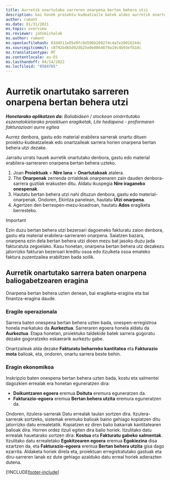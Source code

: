 ```yaml
---
title: Aurretik onartutako sarreren onarpena bertan behera utzi
description: Gai honek proiektu-kudeatzaile batek aldez aurretik onartutako denbora, gastu edo material-erabileraren sarreren onarpena nola bertan behera utzi dezakeen azaltzen du.
author: rumant
ms.date: 01/31/2021
ms.topic: overview
ms.reviewer: johnmichalak
ms.author: rumant
ms.openlocfilehash: 03d4511e85e9fc8d596b269274c4a7e10016244c
ms.sourcegitcommit: c0792bd65d92db25e0e8864879a19c4b93efb10c
ms.translationtype: MT
ms.contentlocale: eu-ES
ms.lasthandoff: 04/14/2022
ms.locfileid: "8584765"
---
```

# <a name="cancel-the-approval-of-previously-approved-entries"></a>Aurretik onartutako sarreren onarpena bertan behera utzi

_**Honetarako aplikatzen da:** Baliabideen / stockean oinarritutako eszenatokietarako proiektuen eragiketak, Lite hedapena - proformaren fakturazioari aurre egitea_

Aurrez denbora, gastu edo material erabilera sarrerak onartu dituen proiektu-kudeatzaileak edo onartzaileak sarrera horien onarpena bertan behera utzi dezake. 

Jarraitu urrats hauek aurretik onartutako denbora, gastu edo material erabilera-sarreraren onarpena bertan behera uzteko.

1. Joan **Proiektuak** \> **Nire lana** \> **Onartutakoak** atalera.
2. The **Onarpenak** zerrenda orrialdeak onarpenaren zain dauden denbora-sarrera guztiak erakusten ditu. Aldatu ikuspegia **Nire iraganeko onespenak**.
3. Hautatu bertan behera utzi nahi dituzun denbora, gastu edo material-onarpenak. Ondoren, Ekintza panelean, hautatu **Utzi onarpena**.
4. Agertzen den berrespen-mezu-koadroan, hautatu **Ados** eragiketa berresteko.

> [!IMPORTANT]
> Ezin duzu bertan behera utzi bezeroari dagoeneko fakturatu zaion denbora, gastu eta material erabilera-sarreraren onarpena. Saiatzen bazara, onarpena ezin dela bertan behera utzi dioen mezu bat jasoko duzu jada fakturatuta zegoelako. Kasu honetan, onarpena bertan behera utz dezakezu jatorrizko fakturan bezeroari kreditu osoa edo itzulketa osoa emateko faktura zuzentzailea erabiltzen bada soilik.

## <a name="impact-of-canceling-the-approval-of-a-previously-approved-entry"></a>Aurretik onartutako sarrera baten onarpena baliogabetzearen eragina

Onarpena bertan behera uzten denean, bai eragiketa-eragina eta bai finantza-eragina daude.

### <a name="operational-impact"></a>Eragile operazionala

Sarrera baten onespena bertan behera uzten bada, onespen-erregistroa honela markatuko da **Aurkeztua**. Sarreraren egoera honela aldatu da **Aurkeztua**. Etapa honetan, proiektuko taldekide batek sarrera gogoratu dezake gogoratzeko eskaerarik aurkeztu gabe.

Onartzaileak alda dezake **Fakturatu beharreko kantitatea** eta **Fakturazio mota** balioak, eta, ondoren, onartu sarrera beste behin.

### <a name="financial-impact"></a>Eragin ekonomikoa

Inskripzio baten onespena bertan behera uzten bada, kostu eta salmentei dagozkien errealak era honetan eguneratzen dira:

- **Doikuntzaren egoera** eremua **Doituta** eremura eguneratzen da.
- **Fakturazio-egoera** eremua **Bertan behera utzita** eremura eguneratzen da.

Ondoren, itzulera-sarrerak Datu errealak taulan sortzen dira. Itzulera-sarrerak sortzeko, sistemak eremuko balioak baino gehiago kopiatzen ditu jatorrizko datu errealetatik. Kopiatzen ez diren balio bakarrak kantitatearen balioak dira. Horren ordez itzuli egiten dira balio horiek. Itzulitako datu errealak hauetarako sortzen dira: **Kostua** eta **Fakturatu gabeko salmentak**. Itzulitako datu errealetako **Egokitzearen egoera** eremua **Egokiezina** disa ezartzen da, eta **Fakturazio-egoera** eremua **Bertan behera utzita** gisa dago ezarrita. Aldaketa horiek direla eta, proiektuan erregistratutako gastuak eta diru-sarreren lanak ez dute gehiago azalduko datu erreal horiek adierazten dutena.

[!INCLUDE[footer-include](../includes/footer-banner.md)]
